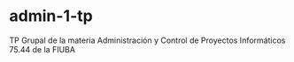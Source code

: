 # admin-1-tp
TP Grupal de la materia Administración y Control de Proyectos Informáticos 75.44 de la FIUBA
